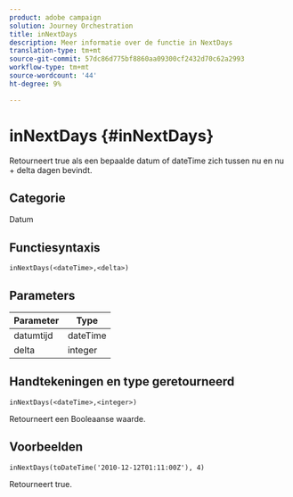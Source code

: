 ```yaml
---
product: adobe campaign
solution: Journey Orchestration
title: inNextDays
description: Meer informatie over de functie in NextDays
translation-type: tm+mt
source-git-commit: 57dc86d775bf8860aa09300cf2432d70c62a2993
workflow-type: tm+mt
source-wordcount: '44'
ht-degree: 9%

---
```



# inNextDays {#inNextDays}

Retourneert true als een bepaalde datum of dateTime zich tussen nu en nu + delta dagen bevindt.

## Categorie

Datum

## Functiesyntaxis

`inNextDays(<dateTime>,<delta>)`

## Parameters

| Parameter | Type |
|-----------|------------------|
| datumtijd | dateTime |
| delta | integer |

## Handtekeningen en type geretourneerd

`inNextDays(<dateTime>,<integer>)`

Retourneert een Booleaanse waarde.

## Voorbeelden

`inNextDays(toDateTime('2010-12-12T01:11:00Z'), 4)`

Retourneert true.
